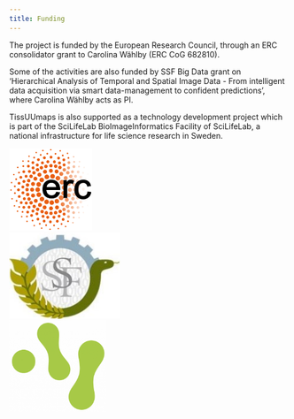 ```yaml
---
title: Funding
---
```


<div class="row">
	<div class="text-center col-md-1"></div>
		<div class="text-center col-md-10">
				<h7> 
				<p> The project is funded by the European Research Council, through an ERC consolidator grant to Carolina Wählby (ERC CoG 682810). </p>
				<p> Some of the activities are also funded by SSF Big Data grant on ‘Hierarchical Analysis of Temporal and Spatial Image Data - From intelligent data acquisition via smart data-management to confident predictions’, where Carolina Wählby acts as PI. </p>
				<p> TissUUmaps is also supported as a technology development project which is part of the SciLifeLab BioImageInformatics Facility of SciLifeLab, a national infrastructure for life science research in Sweden. </p>
				</h7>
				<div class="row">
					<div class="column">
						<img src="/assets/pictures/erc.jpg" width="150" />
					</div>
					<div class="column">
						<img src="/assets/pictures/ssf.jpg"  width="200" />
					</div>
					<div class="column">
						<img src="/assets/pictures/scilifelab.jpg" width="175" />
					</div>
				</div>
		</div>
	<div class="text-center col-md-1"></div>
</div>